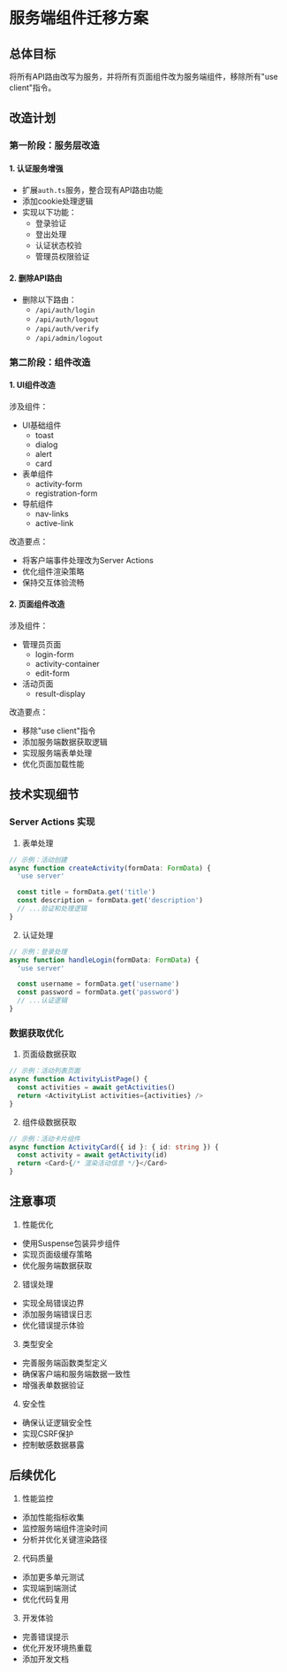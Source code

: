 # 服务端组件迁移方案

## 总体目标

将所有API路由改写为服务，并将所有页面组件改为服务端组件，移除所有"use client"指令。

## 改造计划

### 第一阶段：服务层改造

#### 1. 认证服务增强
- 扩展`auth.ts`服务，整合现有API路由功能
- 添加cookie处理逻辑
- 实现以下功能：
  * 登录验证
  * 登出处理
  * 认证状态校验
  * 管理员权限验证

#### 2. 删除API路由
- 删除以下路由：
  * `/api/auth/login`
  * `/api/auth/logout`
  * `/api/auth/verify`
  * `/api/admin/logout`

### 第二阶段：组件改造

#### 1. UI组件改造
涉及组件：
- UI基础组件
  * toast
  * dialog
  * alert
  * card
- 表单组件
  * activity-form
  * registration-form
- 导航组件
  * nav-links
  * active-link

改造要点：
- 将客户端事件处理改为Server Actions
- 优化组件渲染策略
- 保持交互体验流畅

#### 2. 页面组件改造
涉及组件：
- 管理员页面
  * login-form
  * activity-container
  * edit-form
- 活动页面
  * result-display

改造要点：
- 移除"use client"指令
- 添加服务端数据获取逻辑
- 实现服务端表单处理
- 优化页面加载性能

## 技术实现细节

### Server Actions 实现
1. 表单处理
```typescript
// 示例：活动创建
async function createActivity(formData: FormData) {
  'use server'

  const title = formData.get('title')
  const description = formData.get('description')
  // ...验证和处理逻辑
}
```

2. 认证处理
```typescript
// 示例：登录处理
async function handleLogin(formData: FormData) {
  'use server'

  const username = formData.get('username')
  const password = formData.get('password')
  // ...认证逻辑
}
```

### 数据获取优化
1. 页面级数据获取
```typescript
// 示例：活动列表页面
async function ActivityListPage() {
  const activities = await getActivities()
  return <ActivityList activities={activities} />
}
```

2. 组件级数据获取
```typescript
// 示例：活动卡片组件
async function ActivityCard({ id }: { id: string }) {
  const activity = await getActivity(id)
  return <Card>{/* 渲染活动信息 */}</Card>
}
```

## 注意事项

1. 性能优化
- 使用Suspense包装异步组件
- 实现页面级缓存策略
- 优化服务端数据获取

2. 错误处理
- 实现全局错误边界
- 添加服务端错误日志
- 优化错误提示体验

3. 类型安全
- 完善服务端函数类型定义
- 确保客户端和服务端数据一致性
- 增强表单数据验证

4. 安全性
- 确保认证逻辑安全性
- 实现CSRF保护
- 控制敏感数据暴露

## 后续优化

1. 性能监控
- 添加性能指标收集
- 监控服务端组件渲染时间
- 分析并优化关键渲染路径

2. 代码质量
- 添加更多单元测试
- 实现端到端测试
- 优化代码复用

3. 开发体验
- 完善错误提示
- 优化开发环境热重载
- 添加开发文档
